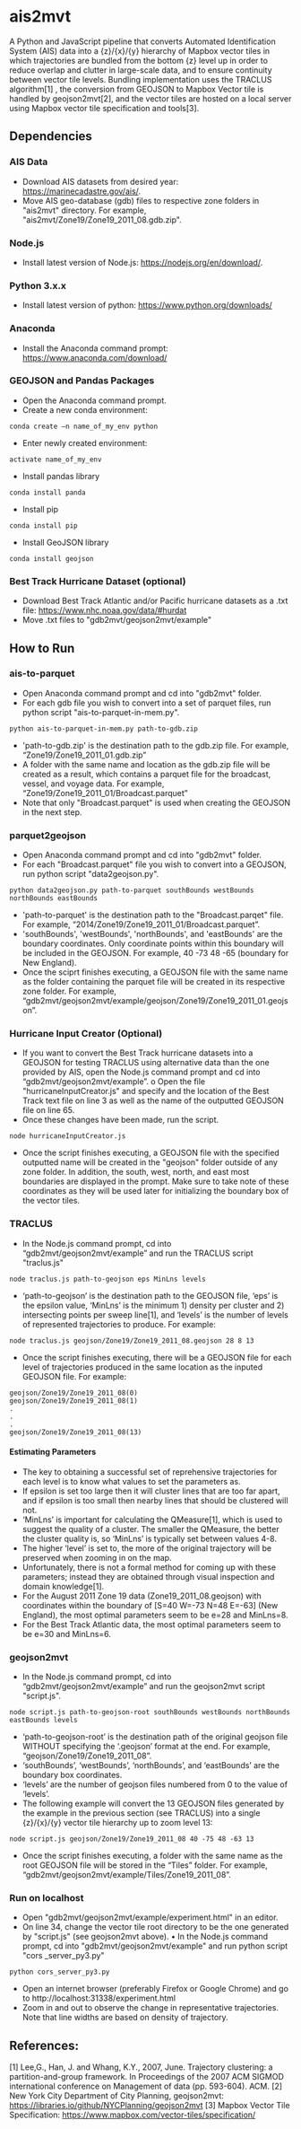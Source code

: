 # ais2mvt 
A Python and JavaScript pipeline that converts Automated Identification System (AIS) data into a {z}/{x}/{y} hierarchy of Mapbox vector tiles in which trajectories are bundled from the bottom {z} level up in order to reduce overlap and clutter in large-scale data, and to ensure continuity between vector tile levels.  Bundling implementation uses the TRACLUS algorithm[1] , the conversion from GEOJSON to Mapbox Vector tile is handled by geojson2mvt[2], and the vector tiles are hosted on a local server using Mapbox vector tile specification and tools[3].

## Dependencies 
### AIS Data
*	Download AIS datasets from desired year: https://marinecadastre.gov/ais/. 
*	Move AIS geo-database (gdb) files to respective zone folders in "ais2mvt" directory. For example, "ais2mvt/Zone19/Zone19_2011_08.gdb.zip". 

### Node.js
*	Install latest version of Node.js: https://nodejs.org/en/download/.


### Python 3.x.x
*	Install latest version of python: https://www.python.org/downloads/

### Anaconda 
*	Install the Anaconda command prompt: https://www.anaconda.com/download/

### GEOJSON and Pandas Packages
*	Open the Anaconda command prompt.
*	Create a new conda environment:
```
conda create –n name_of_my_env python 
```
*	Enter newly created environment:
```
activate name_of_my_env
```
*	Install pandas library
```
conda install panda
```
*	Install pip
```
conda install pip
```
*	Install GeoJSON library 
```
conda install geojson
```
### Best Track Hurricane Dataset (optional)
*	Download Best Track Atlantic and/or Pacific hurricane datasets as a .txt file: https://www.nhc.noaa.gov/data/#hurdat 
*	Move .txt files to "gdb2mvt/geojson2mvt/example"


## How to Run
### ais-to-parquet
*	Open Anaconda command prompt and cd into "gdb2mvt" folder. 
*	For each gdb file you wish to convert into a set of parquet files, run python script "ais-to-parquet-in-mem.py".
```
python ais-to-parquet-in-mem.py path-to-gdb.zip
```
* 'path-to-gdb.zip' is the destination path to the gdb.zip file. For example, “Zone19/Zone19_2011_01.gdb.zip” 
*	A folder with the same name and location as the gdb.zip file will be created as a result, which contains a parquet file for the broadcast, vessel, and voyage data. For example, “Zone19/Zone19_2011_01/Broadcast.parquet”
* Note that only "Broadcast.parquet" is used when creating the GEOJSON in the next step.

### parquet2geojson
*	Open Anaconda command prompt and cd into "gdb2mvt" folder.
*	For each "Broadcast.parquet" file you wish to convert into a GEOJSON, run python script "data2geojson.py".
```
python data2geojson.py path-to-parquet southBounds westBounds northBounds eastBounds
```
* 'path-to-parquet' is the destination path to the "Broadcast.parqet" file. For example, “2014/Zone19/Zone19_2011_01/Broadcast.parquet”. 
*	'southBounds', 'westBounds', 'northBounds', and 'eastBounds' are the boundary coordinates. Only coordinate points within this boundary will be included in the GEOJSON. For example, 40 -73 48 -65 (boundary for New England).
*	Once the sciprt finishes executing, a GEOJSON file with the same name as the folder containing the parquet file will be created in its respective zone folder. For example, “gdb2mvt/geojson2mvt/example/geojson/Zone19/Zone19_2011_01.geojson”.

### Hurricane Input Creator (Optional)
* If you want to convert the Best Track hurricane datasets into a GEOJSON for testing TRACLUS using alternative data than the one provided by AIS, open the Node.js command prompt and cd into “gdb2mvt/geojson2mvt/example”.
o	Open the file "hurricaneInputCreator.js" and specify and the location of the Best Track text file on line 3 as well as the name of the outputted GEOJSON file on line 65. 
*	Once these changes have been made, run the script.
```
node hurricaneInputCreator.js 
```
*	Once the script finishes executing, a GEOJSON file with the specified outputted name will be created in the "geojson" folder outside of any zone folder. In addition, the south, west, north, and east most boundaries are displayed in the prompt. Make sure to take note of these coordinates as they will be used later for initializing the boundary box of the vector tiles.

### TRACLUS
*	In the Node.js command prompt, cd into “gdb2mvt/geojson2mvt/example” and run the TRACLUS script "traclus.js"
```
node traclus.js path-to-geojson eps MinLns levels
```
*	‘path-to-geojson’ is the destination path to the GEOJSON file, ‘eps’ is the epsilon value, ‘MinLns’ is the minimum 1) density per cluster and 2) intersecting points per sweep line[1], and ‘levels’ is the number of levels of represented trajectories to produce. For example:
```
node traclus.js geojson/Zone19/Zone19_2011_08.geojson 28 8 13
```
*	Once the script finishes executing, there will be a GEOJSON file for each level of trajectories produced in the same location as the inputed GEOJSON file. For example:
```
geojson/Zone19/Zone19_2011_08(0)
geojson/Zone19/Zone19_2011_08(1)
.
.
.
geojson/Zone19/Zone19_2011_08(13)
```
#### Estimating Parameters
*	The key to obtaining a successful set of reprehensive trajectories for each level is to know what values to set the parameters as. 
*	If epsilon is set too large then it will cluster lines that are too far apart, and if epsilon is too small then nearby lines that should be clustered will not. 
*	‘MinLns’ is important for calculating the QMeasure[1], which is used to suggest the quality of a cluster. The smaller the QMeasure, the better the cluster quality is, so ‘MinLns’ is typically set between values 4-8.   
*	The higher ‘level’ is set to, the more of the original trajectory will be preserved when zooming in on the map. 
*	Unfortunately, there is not a formal method for coming up with these parameters; instead they are obtained through visual inspection and domain knowledge[1]. 
*	For the August 2011 Zone 19 data (Zone19_2011_08.geojson) with coordinates within the boundary of [S=40 W=-73 N=48 E=-63] (New England), the most optimal parameters seem to be e=28 and MinLns=8.
*	For the Best Track Atlantic data, the most optimal parameters seem to be e=30 and MinLns=6. 

### geojson2mvt
*	In the Node.js command prompt, cd into “gdb2mvt/geojson2mvt/example” and run the geojson2mvt script "script.js".
```
node script.js path-to-geojson-root southBounds westBounds northBounds eastBounds levels
```
* ‘path-to-geojson-root’ is the destination path of the original geojson file WITHOUT specifying the ‘.geojson’ format at the end. For example, “geojson/Zone19/Zone19_2011_08”. 
*	‘southBounds’, ‘westBounds’, ‘northBounds’, and ‘eastBounds’ are the boundary box coordinates. 
*	‘levels’ are the number of geojson files numbered from 0 to the value of ‘levels’. 
*	The following example will convert the 13 GEOJSON files generated by the example in the previous section (see TRACLUS) into a single {z}/{x}/{y} vector tile hierarchy up to zoom level 13:
```
node script.js geojson/Zone19/Zone19_2011_08 40 -75 48 -63 13
```
*	Once the script finishes executing, a folder with the same name as the root GEOJSON file will be stored in the “Tiles” folder. For example, “gdb2mvt/geojson2mvt/example/Tiles/Zone19_2011_08”.

### Run on localhost
*	Open "gdb2mvt/geojson2mvt/example/experiment.html" in an editor. 
*	On line 34, change the vector tile root directory to be the one generated by "script.js" (see geojson2mvt above).
•	In the Node.js command prompt, cd into "gdb2mvt/geojson2mvt/example" and run python script "cors _server_py3.py" 
```
python cors_server_py3.py
```
*	Open an internet browser (preferably Firefox or Google Chrome) and go to http://localhost:31338/experiment.html 
*	Zoom in and out to observe the change in representative trajectories. Note that line widths are based on density of trajectory. 


## References:
[1] Lee,G., Han, J. and Whang, K.Y., 2007, June. Trajectory clustering: a partition-and-group framework. In Proceedings of the 2007 ACM SIGMOD international conference on Management of data (pp. 593-604). ACM.
[2] New York City Department of City Planning, geojson2mvt: https://libraries.io/github/NYCPlanning/geojson2mvt 
[3] Mapbox Vector Tile Specification: https://www.mapbox.com/vector-tiles/specification/ 





